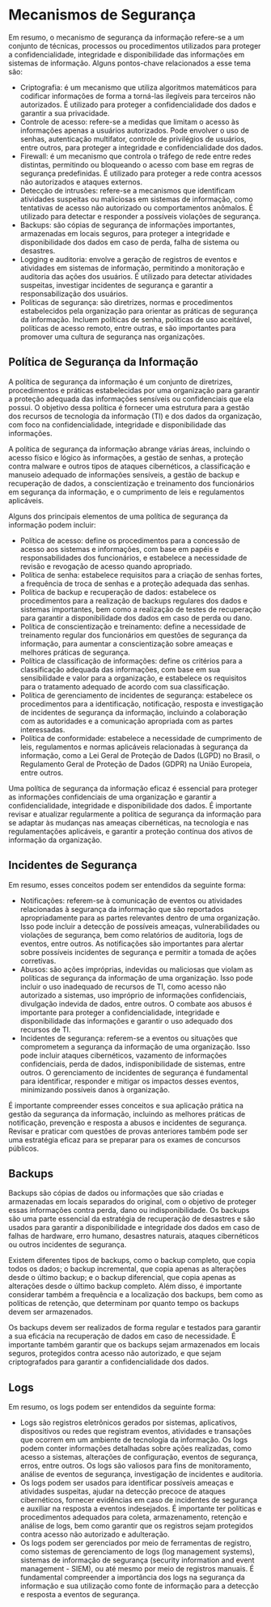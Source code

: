 # Mecanismos de Segurança

Em resumo, o mecanismo de segurança da informação refere-se a um conjunto de técnicas, processos ou procedimentos utilizados para proteger a confidencialidade, integridade e disponibilidade das informações em sistemas de informação. Alguns pontos-chave relacionados a esse tema são:

- Criptografia: é um mecanismo que utiliza algoritmos matemáticos para codificar informações de forma a torná-las ilegíveis para terceiros não autorizados. É utilizado para proteger a confidencialidade dos dados e garantir a sua privacidade.
- Controle de acesso: refere-se a medidas que limitam o acesso às informações apenas a usuários autorizados. Pode envolver o uso de senhas, autenticação multifator, controle de privilégios de usuários, entre outros, para proteger a integridade e confidencialidade dos dados.
- Firewall: é um mecanismo que controla o tráfego de rede entre redes distintas, permitindo ou bloqueando o acesso com base em regras de segurança predefinidas. É utilizado para proteger a rede contra acessos não autorizados e ataques externos.
- Detecção de intrusões: refere-se a mecanismos que identificam atividades suspeitas ou maliciosas em sistemas de informação, como tentativas de acesso não autorizado ou comportamentos anômalos. É utilizado para detectar e responder a possíveis violações de segurança.
- Backups: são cópias de segurança de informações importantes, armazenadas em locais seguros, para proteger a integridade e disponibilidade dos dados em caso de perda, falha de sistema ou desastres.
- Logging e auditoria: envolve a geração de registros de eventos e atividades em sistemas de informação, permitindo a monitoração e auditoria das ações dos usuários. É utilizado para detectar atividades suspeitas, investigar incidentes de segurança e garantir a responsabilização dos usuários.
- Políticas de segurança: são diretrizes, normas e procedimentos estabelecidos pela organização para orientar as práticas de segurança da informação. Incluem políticas de senha, políticas de uso aceitável, políticas de acesso remoto, entre outras, e são importantes para promover uma cultura de segurança nas organizações.

## Política de Segurança da Informação

A política de segurança da informação é um conjunto de diretrizes, procedimentos e práticas estabelecidas por uma organização para garantir a proteção adequada das informações sensíveis ou confidenciais que ela possui. O objetivo dessa política é fornecer uma estrutura para a gestão dos recursos de tecnologia da informação (TI) e dos dados da organização, com foco na confidencialidade, integridade e disponibilidade das informações.

A política de segurança da informação abrange várias áreas, incluindo o acesso físico e lógico às informações, a gestão de senhas, a proteção contra malware e outros tipos de ataques cibernéticos, a classificação e manuseio adequado de informações sensíveis, a gestão de backup e recuperação de dados, a conscientização e treinamento dos funcionários em segurança da informação, e o cumprimento de leis e regulamentos aplicáveis.

Alguns dos principais elementos de uma política de segurança da informação podem incluir:

- Política de acesso: define os procedimentos para a concessão de acesso aos sistemas e informações, com base em papéis e responsabilidades dos funcionários, e estabelece a necessidade de revisão e revogação de acesso quando apropriado.
- Política de senha: estabelece requisitos para a criação de senhas fortes, a frequência de troca de senhas e a proteção adequada das senhas.
- Política de backup e recuperação de dados: estabelece os procedimentos para a realização de backups regulares dos dados e sistemas importantes, bem como a realização de testes de recuperação para garantir a disponibilidade dos dados em caso de perda ou dano.
- Política de conscientização e treinamento: define a necessidade de treinamento regular dos funcionários em questões de segurança da informação, para aumentar a conscientização sobre ameaças e melhores práticas de segurança.
- Política de classificação de informações: define os critérios para a classificação adequada das informações, com base em sua sensibilidade e valor para a organização, e estabelece os requisitos para o tratamento adequado de acordo com sua classificação.
- Política de gerenciamento de incidentes de segurança: estabelece os procedimentos para a identificação, notificação, resposta e investigação de incidentes de segurança da informação, incluindo a colaboração com as autoridades e a comunicação apropriada com as partes interessadas.
- Política de conformidade: estabelece a necessidade de cumprimento de leis, regulamentos e normas aplicáveis relacionadas à segurança da informação, como a Lei Geral de Proteção de Dados (LGPD) no Brasil, o Regulamento Geral de Proteção de Dados (GDPR) na União Europeia, entre outros.

Uma política de segurança da informação eficaz é essencial para proteger as informações confidenciais de uma organização e garantir a confidencialidade, integridade e disponibilidade dos dados. É importante revisar e atualizar regularmente a política de segurança da informação para se adaptar às mudanças nas ameaças cibernéticas, na tecnologia e nas regulamentações aplicáveis, e garantir a proteção contínua dos ativos de informação da organização.

## Incidentes de Segurança

Em resumo, esses conceitos podem ser entendidos da seguinte forma:

- Notificações: referem-se à comunicação de eventos ou atividades relacionadas à segurança da informação que são reportados apropriadamente para as partes relevantes dentro de uma organização. Isso pode incluir a detecção de possíveis ameaças, vulnerabilidades ou violações de segurança, bem como relatórios de auditoria, logs de eventos, entre outros. As notificações são importantes para alertar sobre possíveis incidentes de segurança e permitir a tomada de ações corretivas.
- Abusos: são ações impróprias, indevidas ou maliciosas que violam as políticas de segurança da informação de uma organização. Isso pode incluir o uso inadequado de recursos de TI, como acesso não autorizado a sistemas, uso impróprio de informações confidenciais, divulgação indevida de dados, entre outros. O combate aos abusos é importante para proteger a confidencialidade, integridade e disponibilidade das informações e garantir o uso adequado dos recursos de TI.
- Incidentes de segurança: referem-se a eventos ou situações que comprometem a segurança da informação de uma organização. Isso pode incluir ataques cibernéticos, vazamento de informações confidenciais, perda de dados, indisponibilidade de sistemas, entre outros. O gerenciamento de incidentes de segurança é fundamental para identificar, responder e mitigar os impactos desses eventos, minimizando possíveis danos à organização.

É importante compreender esses conceitos e sua aplicação prática na gestão da segurança da informação, incluindo as melhores práticas de notificação, prevenção e resposta a abusos e incidentes de segurança. Revisar e praticar com questões de provas anteriores também pode ser uma estratégia eficaz para se preparar para os exames de concursos públicos.

## Backups

Backups são cópias de dados ou informações que são criadas e armazenadas em locais separados do original, com o objetivo de proteger essas informações contra perda, dano ou indisponibilidade. Os backups são uma parte essencial da estratégia de recuperação de desastres e são usados para garantir a disponibilidade e integridade dos dados em caso de falhas de hardware, erro humano, desastres naturais, ataques cibernéticos ou outros incidentes de segurança.

Existem diferentes tipos de backups, como o backup completo, que copia todos os dados; o backup incremental, que copia apenas as alterações desde o último backup; e o backup diferencial, que copia apenas as alterações desde o último backup completo. Além disso, é importante considerar também a frequência e a localização dos backups, bem como as políticas de retenção, que determinam por quanto tempo os backups devem ser armazenados.

Os backups devem ser realizados de forma regular e testados para garantir a sua eficácia na recuperação de dados em caso de necessidade. É importante também garantir que os backups sejam armazenados em locais seguros, protegidos contra acesso não autorizado, e que sejam criptografados para garantir a confidencialidade dos dados.

## Logs

Em resumo, os logs podem ser entendidos da seguinte forma:

- Logs são registros eletrônicos gerados por sistemas, aplicativos, dispositivos ou redes que registram eventos, atividades e transações que ocorrem em um ambiente de tecnologia da informação. Os logs podem conter informações detalhadas sobre ações realizadas, como acesso a sistemas, alterações de configuração, eventos de segurança, erros, entre outros. Os logs são valiosos para fins de monitoramento, análise de eventos de segurança, investigação de incidentes e auditoria.
- Os logs podem ser usados para identificar possíveis ameaças e atividades suspeitas, ajudar na detecção precoce de ataques cibernéticos, fornecer evidências em caso de incidentes de segurança e auxiliar na resposta a eventos indesejados. É importante ter políticas e procedimentos adequados para coleta, armazenamento, retenção e análise de logs, bem como garantir que os registros sejam protegidos contra acesso não autorizado e adulteração.
- Os logs podem ser gerenciados por meio de ferramentas de registro, como sistemas de gerenciamento de logs (log management systems), sistemas de informação de segurança (security information and event management - SIEM), ou até mesmo por meio de registros manuais. É fundamental compreender a importância dos logs na segurança da informação e sua utilização como fonte de informação para a detecção e resposta a eventos de segurança.

